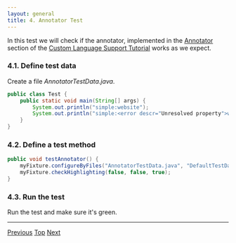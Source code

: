 ```yaml
---
layout: general
title: 4. Annotator Test
---
```


In this test we will check if the annotator, implemented in the
[Annotator](annotator.html) section
of the
[Custom Language Support Tutorial](cls_tutorial.html)
works as we expect.

### 4.1. Define test data

Create a file *AnnotatorTestData.java*.

```java
public class Test {
    public static void main(String[] args) {
        System.out.println("simple:website");
        System.out.println("simple:<error descr="Unresolved property">websit"</error>);
    }
}
```

### 4.2. Define a test method

```java
public void testAnnotator() {
    myFixture.configureByFiles("AnnotatorTestData.java", "DefaultTestData.simple");
    myFixture.checkHighlighting(false, false, true);
}
```

### 4.3. Run the test

Run the test and make sure it's green.

-----

[Previous](tutorials/writing_tests_for_plugins/completion_test.html) 
[Top](tutorials/writing_tests_for_plugins.html) 
[Next](tutorials/writing_tests_for_plugins/formatter_test.html)

